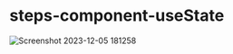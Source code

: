 # steps-component-useState

![Screenshot 2023-12-05 181258](https://github.com/Mansourma/steps-component-useState/assets/106098320/617c8b6e-c37d-48ee-80af-6bd43b3dfea0)
